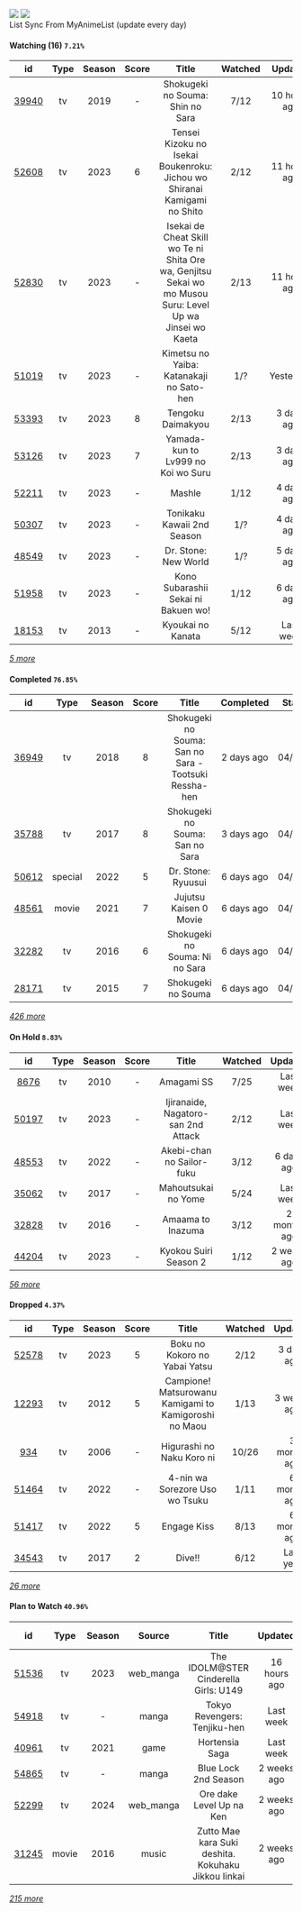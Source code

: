 [![](https://img.shields.io/badge/MyAnimeList-2E51A2?logo=MyAnimeList&logoColor=FFFFFF&style=flat)](https://myanimelist.net/profile/Faelayis)
[![](https://img.shields.io/badge/Anilist-02A9FF?logo=AniList&logoColor=FFFFFF&style=flat)](https://anilist.co/user/Faelayis/)<br>
List Sync From MyAnimeList (update every day)

#### Watching (16) ``7.21%``

|                      id                      | Type | Season | Score |                                                   Title                                                   | Watched |    Updated   | Start Date |
| :------------------------------------------: | :--: | :----: | :---: | :-------------------------------------------------------------------------------------------------------: | :-----: | :----------: | :--------: |
| [39940](https://myanimelist.net/anime/39940) |  tv  |  2019  |   -   |                                      Shokugeki no Souma: Shin no Sara                                     |   7/12  | 10 hours ago | 04/10/2023 |
| [52608](https://myanimelist.net/anime/52608) |  tv  |  2023  |   6   |                  Tensei Kizoku no Isekai Boukenroku: Jichou wo Shiranai Kamigami no Shito                 |   2/12  | 11 hours ago | 04/03/2023 |
| [52830](https://myanimelist.net/anime/52830) |  tv  |  2023  |   -   | Isekai de Cheat Skill wo Te ni Shita Ore wa, Genjitsu Sekai wo mo Musou Suru: Level Up wa Jinsei wo Kaeta |   2/13  | 11 hours ago | 04/04/2023 |
| [51019](https://myanimelist.net/anime/51019) |  tv  |  2023  |   -   |                                  Kimetsu no Yaiba: Katanakaji no Sato-hen                                 |   1/?   |   Yesterday  | 04/09/2023 |
| [53393](https://myanimelist.net/anime/53393) |  tv  |  2023  |   8   |                                             Tengoku Daimakyou                                             |   2/13  |  3 days ago  | 04/02/2023 |
| [53126](https://myanimelist.net/anime/53126) |  tv  |  2023  |   7   |                                     Yamada-kun to Lv999 no Koi wo Suru                                    |   2/13  |  3 days ago  | 04/02/2023 |
| [52211](https://myanimelist.net/anime/52211) |  tv  |  2023  |   -   |                                                   Mashle                                                  |   1/12  |  4 days ago  | 04/08/2023 |
| [50307](https://myanimelist.net/anime/50307) |  tv  |  2023  |   -   |                                         Tonikaku Kawaii 2nd Season                                        |   1/?   |  4 days ago  | 04/08/2023 |
| [48549](https://myanimelist.net/anime/48549) |  tv  |  2023  |   -   |                                            Dr. Stone: New World                                           |   1/?   |  5 days ago  | 04/06/2023 |
| [51958](https://myanimelist.net/anime/51958) |  tv  |  2023  |   -   |                                    Kono Subarashii Sekai ni Bakuen wo!                                    |   1/12  |  6 days ago  | 04/06/2023 |
| [18153](https://myanimelist.net/anime/18153) |  tv  |  2013  |   -   |                                             Kyoukai no Kanata                                             |   5/12  |   Last week  | 05/27/2021 |


*[5 more](https://github.com/Faelayis/MyAnimeList-History/blob/master/List/Anime/watching.md)*

#### Completed ``76.85%``

|                      id                      |   Type  | Season | Score |                                                   Title                                                   |   Completed   | Start Date | Finish Date |
| :------------------------------------------: | :-----: | :----: | :---: | :-------------------------------------------------------------------------------------------------------: | :-----------: | :--------: | :---------: |
| [36949](https://myanimelist.net/anime/36949) |    tv   |  2018  |   8   |                           Shokugeki no Souma: San no Sara - Tootsuki Ressha-hen                           |   2 days ago  | 04/09/2023 |  04/10/2023 |
| [35788](https://myanimelist.net/anime/35788) |    tv   |  2017  |   8   |                                      Shokugeki no Souma: San no Sara                                      |   3 days ago  | 04/06/2023 |  04/09/2023 |
| [50612](https://myanimelist.net/anime/50612) | special |  2022  |   5   |                                             Dr. Stone: Ryuusui                                            |   6 days ago  | 04/06/2023 |  04/06/2023 |
| [48561](https://myanimelist.net/anime/48561) |  movie  |  2021  |   7   |                                           Jujutsu Kaisen 0 Movie                                          |   6 days ago  | 04/06/2023 |  04/06/2023 |
| [32282](https://myanimelist.net/anime/32282) |    tv   |  2016  |   6   |                                       Shokugeki no Souma: Ni no Sara                                      |   6 days ago  | 04/06/2023 |  04/06/2023 |
| [28171](https://myanimelist.net/anime/28171) |    tv   |  2015  |   7   |                                             Shokugeki no Souma                                            |   6 days ago  | 04/05/2023 |  04/06/2023 |


*[426 more](https://github.com/Faelayis/MyAnimeList-History/blob/master/List/Anime/completed.md)*

#### On Hold ``8.83%``

|                      id                      |   Type  | Season | Score |                                                     Title                                                    | Watched |    Updated    | Start Date |
| :------------------------------------------: | :-----: | :----: | :---: | :----------------------------------------------------------------------------------------------------------: | :-----: | :-----------: | :--------: |
|  [8676](https://myanimelist.net/anime/8676)  |    tv   |  2010  |   -   |                                                  Amagami SS                                                  |   7/25  |   Last week   | 03/23/2023 |
| [50197](https://myanimelist.net/anime/50197) |    tv   |  2023  |   -   |                                      Ijiranaide, Nagatoro-san 2nd Attack                                     |   2/12  |   Last week   | 03/20/2023 |
| [48553](https://myanimelist.net/anime/48553) |    tv   |  2022  |   -   |                                           Akebi-chan no Sailor-fuku                                          |   3/12  |   6 days ago  | 03/13/2023 |
| [35062](https://myanimelist.net/anime/35062) |    tv   |  2017  |   -   |                                              Mahoutsukai no Yome                                             |   5/24  |   Last week   | 03/01/2023 |
| [32828](https://myanimelist.net/anime/32828) |    tv   |  2016  |   -   |                                               Amaama to Inazuma                                              |   3/12  |  2 months ago | 01/12/2023 |
| [44204](https://myanimelist.net/anime/44204) |    tv   |  2023  |   -   |                                             Kyokou Suiri Season 2                                            |   1/12  |  2 weeks ago  | 01/09/2023 |


*[56 more](https://github.com/Faelayis/MyAnimeList-History/blob/master/List/Anime/on_hold.md)*

#### Dropped ``4.37%``

|                      id                      | Type | Season | Score |                                     Title                                    | Watched |    Updated    | Start Date |
| :------------------------------------------: | :--: | :----: | :---: | :--------------------------------------------------------------------------: | :-----: | :-----------: | :--------: |
| [52578](https://myanimelist.net/anime/52578) |  tv  |  2023  |   5   |                         Boku no Kokoro no Yabai Yatsu                        |   2/12  |   3 days ago  | 04/02/2023 |
| [12293](https://myanimelist.net/anime/12293) |  tv  |  2012  |   5   |             Campione! Matsurowanu Kamigami to Kamigoroshi no Maou            |   1/13  |  3 weeks ago  | 03/20/2023 |
|   [934](https://myanimelist.net/anime/934)   |  tv  |  2006  |   -   |                           Higurashi no Naku Koro ni                          |  10/26  |  3 months ago | 12/23/2022 |
| [51464](https://myanimelist.net/anime/51464) |  tv  |  2022  |   -   |                        4-nin wa Sorezore Uso wo Tsuku                        |   1/11  |  6 months ago | 10/16/2022 |
| [51417](https://myanimelist.net/anime/51417) |  tv  |  2022  |   5   |                                  Engage Kiss                                 |   8/13  |  6 months ago | 07/03/2022 |
| [34543](https://myanimelist.net/anime/34543) |  tv  |  2017  |   2   |                                    Dive!!                                    |   6/12  |   Last year   | 05/03/2022 |


*[26 more](https://github.com/Faelayis/MyAnimeList-History/blob/master/List/Anime/dropped.md)*

#### Plan to Watch ``40.96%``

|                      id                      |   Type  | Season |    Source    |                                                         Title                                                        |    Updated    | Plan Start Date |
| :------------------------------------------: | :-----: | :----: | :----------: | :------------------------------------------------------------------------------------------------------------------: | :-----------: | :-------------: |
| [51536](https://myanimelist.net/anime/51536) |    tv   |  2023  |   web_manga  |                                         The IDOLM@STER Cinderella Girls: U149                                        |  16 hours ago |    04/11/2023   |
| [54918](https://myanimelist.net/anime/54918) |    tv   |    -   |     manga    |                                             Tokyo Revengers: Tenjiku-hen                                             |   Last week   |        -        |
| [40961](https://myanimelist.net/anime/40961) |    tv   |  2021  |     game     |                                                    Hortensia Saga                                                    |   Last week   |        -        |
| [54865](https://myanimelist.net/anime/54865) |    tv   |    -   |     manga    |                                                 Blue Lock 2nd Season                                                 |  2 weeks ago  |        -        |
| [52299](https://myanimelist.net/anime/52299) |    tv   |  2024  |   web_manga  |                                               Ore dake Level Up na Ken                                               |  2 weeks ago  |        -        |
| [31245](https://myanimelist.net/anime/31245) |  movie  |  2016  |     music    |                                  Zutto Mae kara Suki deshita. Kokuhaku Jikkou Iinkai                                 |  2 weeks ago  |        -        |


*[215 more](https://github.com/Faelayis/MyAnimeList-History/blob/master/List/Anime/plan_to_watch.md)*
